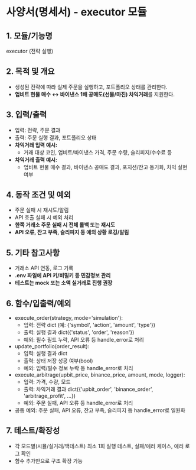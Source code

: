 # 사양서(명세서) - executor 모듈

## 1. 모듈/기능명
executor (전략 실행)

## 2. 목적 및 개요
- 생성된 전략에 따라 실제 주문을 실행하고, 포트폴리오 상태를 관리한다.
- **업비트 현물 매수 ↔ 바이낸스 1배 공매도(선물/마진) 차익거래**를 지원한다.

## 3. 입력/출력
- 입력: 전략, 주문 결과
- 출력: 주문 실행 결과, 포트폴리오 상태
- **차익거래 입력 예시:**
    - 거래 대상 코인, 업비트/바이낸스 가격, 주문 수량, 슬리피지/수수료 등
- **차익거래 출력 예시:**
    - 업비트 현물 매수 결과, 바이낸스 공매도 결과, 포지션/잔고 동기화, 차익 실현 여부

## 4. 동작 조건 및 예외
- 주문 실패 시 재시도/알림
- API 호출 실패 시 예외 처리
- **한쪽 거래소 주문 실패 시 전체 롤백 또는 재시도**
- **API 오류, 잔고 부족, 슬리피지 등 예외 상황 로깅/알림**

## 5. 기타 참고사항
- 거래소 API 연동, 로그 기록
- **.env 파일에 API 키/비밀키 등 민감정보 관리**
- **테스트는 mock 또는 소액 실거래로 진행 권장**

## 6. 함수/입출력/예외
- execute_order(strategy, mode='simulation'):
    - 입력: 전략 dict (예: {'symbol', 'action', 'amount', 'type'})
    - 출력: 실행 결과 dict({'status', 'order', 'reason'})
    - 예외: 필수 필드 누락, API 오류 등 handle_error로 처리
- update_portfolio(order_result):
    - 입력: 실행 결과 dict
    - 출력: 상태 저장 성공 여부(bool)
    - 예외: 입력/필수 정보 누락 등 handle_error로 처리
- execute_arbitrage(upbit_price, binance_price, amount, mode, logger):
    - 입력: 가격, 수량, 모드
    - 출력: 차익거래 결과 dict({'upbit_order', 'binance_order', 'arbitrage_profit', ...})
    - 예외: 주문 실패, API 오류 등 handle_error로 처리
- 공통 예외: 주문 실패, API 오류, 잔고 부족, 슬리피지 등 handle_error로 일원화

## 7. 테스트/확장성
- 각 모드별(시뮬/실거래/백테스트) 최소 1회 실행 테스트, 실패/에러 케이스, 에러 로그 확인
- 함수 추가만으로 구조 확장 가능 